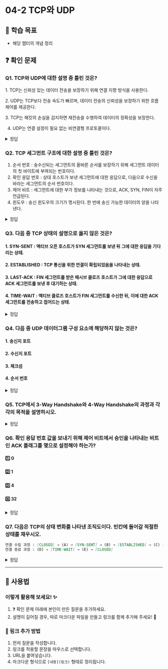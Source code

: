 # 04-2 TCP와 UDP

## 📌 학습 목표
- 해당 챕터의 개념 정리

## ❓ 확인 문제

### Q1. TCP와 UDP에 대한 설명 중 틀린 것은?

1️. TCP는 신뢰성 있는 데이터 전송을 보장하기 위해 연결 지향 방식을 사용한다.

2️. UDP는 TCP보다 전송 속도가 빠르며, 데이터 전송의 신뢰성을 보장하기 위한 흐름 제어를 제공한다.

3️. TCP는 패킷의 손실을 감지하면 재전송을 수행하여 데이터의 정확성을 보장한다.

4. UDP는 연결 설정이 필요 없는 비연결형 프로토콜이다.

<details>
<summary>정답</summary>

- **2. UDP는 TCP보다 전송 속도가 빠르며, 데이터 전송의 신뢰성을 보장하기 위한 흐름 제어를 제공한다. X**   
  - UDP는 빠른 데이터 전송이 가능하지만 흐름 제어나 오류 제어 기능이 없어 신뢰성을 보장하지 않습니다.

**[해설]**

- **1️. TCP는 신뢰성 있는 데이터 전송을 보장하기 위해 연결 지향 방식을 사용한다. O**   
  -  TCP는 연결을 설정한 후 데이터를 주고받는 연결 지향 프로토콜입니다.


- **3. TCP는 패킷의 손실을 감지하면 재전송을 수행하여 데이터의 정확성을 보장한다. O**   
  - TCP는 패킷이 손실될 경우 재전송을 수행하여 데이터의 정확성을 유지합니다.
  

- **4. UDP는 연결 설정이 필요 없는 비연결형 프로토콜이다. O** 
  - UDP는 비연결형 프로토콜로, 데이터 전송 전에 별도의 연결 설정 과정이 필요 없습니다.
  
---

</details> 

### Q2. TCP 세그먼트 구조에 대한 설명 중 틀린 것은?

1. 순서 번호 : 송수신되는 세그먼트의 올바른 순서를 보장하기 위해 세그먼트 데이터의 첫 바이트에 부여되는 번호이다. 
2. 확인 응답 번호 : 상대 호스트가 보낸 세그먼트에 대한 응답으로, 다음으로 수신을 바라는 세그먼트의 순서 번호이다.
3. 제어 비트 : 세그먼트에 대한 부가 정보를 나타내는 것으로, ACK, SYN, FIN이 자주 언급된다.
4. 윈도우 : 송신 윈도우의 크기가 명시된다. 한 번에 송신 가능한 데이터의 양을 나타낸다.

<details>
<summary>정답</summary>

- **4. 윈도우 : 송신 윈도우의 크기가 명시된다. 한 번에 송신 가능한 데이터의 양을 나타낸다.. X**   

**[해설]**

윈도우는, 엄밀히 말하면, 수신 윈도우의 크기이다. 수신 호스트에서 한 번에 수신가능한 데이터의 양을 나타낸 필드이다.
  
---

</details> 

### Q3. 다음 중 TCP 상태의 설명으로 옳지 않은 것은?

#### 1. SYN-SENT : 액티브 오픈 호스트가 SYN 세그먼트를 보낸 뒤 그에 대한 응답을 기다리는 상태.
#### 2. ESTABLISHED : TCP 통신을 위한 연결이 확립되었음을 나타내는 상태.
#### 3. LAST-ACK : FIN 세그먼트를 받은 패시브 클로즈 호스트가 그에 대한 응답으로 ACK 세그먼트를 보낸 후 대기하는 상태.
#### 4. TIME-WAIT : 액티브 클로즈 호스트가 FIN 세그먼트를 수신한 뒤, 이에 대한 ACK 세그먼트를 전송하고 접어드는 상태.

<details>
<summary>정답</summary>

#### 3. LAST-ACK : FIN 세그먼트를 받은 패시브 클로즈 호스트가 그에 대한 응답으로 ACK 세그먼트를 보낸 후 대기하는 상태.
- 해당 설명은 CLOSE-WAIT 상태를 의미합니다. 
- CLOSE-WAIT : 액티브 클로즈 호스트로부터 종료 요청인 FIN 세그먼트를 받은 패시브 클로즈 호스트가 그에 대한 응답으로 ACK 세그먼트를 보낸 후 대기하는 상태.
- LAST-ACK : CLOSE-WAIT 상태에서 FIN 세그먼트를 전송한 뒤 이에 대한 ACK 세그먼트를 기다리는 상태.

---

</details>

### Q4. 다음 중 UDP 데이터그램 구성 요소에 해당하지 않는 것은?

#### 1. 송신지 포트

#### 2. 수신지 포트

#### 3. 체크섬

#### 4. 순서 번호

<details>
<summary>정답</summary>

#### 4. 순서 번호
- 순서 번호는 TCP 세그먼트의 구성 요소입니다.
- 송신지 포트 : 송신지의 포트 번호가 명시되는 필드
- 수신지 포트 : 수신지의 포트 번호가 명시되는 필드
- 체크섬 : 데이터그램 전송 과정에서 오류가 발생했는지 검사하기 위한 필드
- 순서 번호 : 송수신되는 세그먼트의 올바른 순서를 보장하기 위해 세그먼트 데이터의 첫 바이트에 부여되는 번호

---

</details>

### Q5. TCP에서 3-Way Handshake와 4-Way Handshake의 과정과 각각의 목적을 설명하시오.

<details>
<summary>정답</summary>

1. **3-Way Handshake (TCP 연결 설정 과정)**

* 목적: 신뢰성 있는 연결 수립(Connection Establishment)
* 과정:<br>
  1️⃣ SYN (Client → Server): 연결 요청<br>
  2️⃣ SYN-ACK (Server → Client): 연결 요청 수락 및 응답<br>
  3️⃣ ACK (Client → Server): 연결 완료<br>

2. **4-Way Handshake (TCP 연결 해제 과정)**

* 목적: 안전한 연결 종료(Connection Termination)
* 과정:<br>
  1️⃣ FIN (Client → Server): 연결 종료 요청<br>
  2️⃣ ACK (Server → Client): 종료 요청 확인<br>
  3️⃣ FIN (Server → Client): 서버도 연결 종료 요청<br>
  4️⃣ ACK (Client → Server): 연결 해제 완료<br>
---

</details>


### Q6. 확인 응답 번호 값을 보내기 위해 제어 비트에서 승인을 나타내는 비트인 ACK 플래그를 몇으로 설정해야 하는가?

#### 1️⃣ 0
#### 2️⃣ 1
#### 3️⃣ 4
#### 4️⃣ 32

<details>
<summary>정답</summary>

#### 2️⃣ 1: 확인 응답 번호 값을 보내기 위해서는 제어 비트에서 승인을 나타내는 비트인 ACK 플래그 1로 설정
    
- 확인 응답 번호 값을 보내는 과정
    - 호스트가 순서 번호가 8000인 세그먼트를 수신하고, 다음으로 8001번 세그먼트를 받으려고 하면, 해당 호스트는 ACK 플래그를 1로 설정하고 확인 응답 번호로 8001을 명시한 세그먼트를 전송함.
    
---

</details>

### Q7. 다음은 TCP의 상태 변화를 나타낸 조직도이다. 빈칸에 들어갈 적절한 상태를 채우시오.
```markdown
연결 수립 과정 : [CLOSED] → (A) → [SYN-SENT] → (B) → [ESTABLISHED] → (C) → [FIN-WAIT-1]
연결 종료 과정 : (D) → [TIME-WAIT] → (E) → [CLOSED]
```

<details>
<summary>정답</summary>

#### (A) LISTEN
#### (B) SYN-RECEIVED
#### (C) CLOSE-WAIT
#### (D) FIN-WAIT-2
#### (E) CLOSED

**[해설]**
---
#### 📌 1️⃣ TCP 연결 수립 과정(3-Way Handshake)
#### 🔹(A) LISTEN
- **서버가 연결을 수락할 준비가 된 상태.**  
- 클라이언트의 연결 요청(**SYN**)을 기다림.

#### 🔹[SYN-SENT]
- **클라이언트가 서버에게 SYN 패킷을 보낸 후, 응답을 기다리는 상태.**  
- 이제 서버가 SYN을 받으면 응답을 보냄.

#### 🔹(B) SYN-RECEIVED
- **서버가 클라이언트의 SYN을 받고, SYN + ACK를 응답하는 상태.**  
- 클라이언트가 다시 **ACK**를 보내면 연결이 확립됨.

#### 🔹[ESTABLISHED]
- **TCP 연결이 완료되고, 양쪽이 데이터를 주고받을 수 있는 상태.**  
- 데이터 전송이 이루어지는 주요 상태.

---
#### 📌 2️⃣ TCP 연결 수립 과정(3-Way Handshake)
#### 🔹(C) CLOSE-WAIT
- **서버가 클라이언트의 FIN을 받고, 이를 확인(ACK)한 상태.**  
- 하지만 서버는 아직 데이터를 보낼 수도 있어서, 바로 닫지 않고 대기함.

#### 🔹[FIN-WAIT-1]
- **클라이언트가 FIN을 보내고, ACK를 기다리는 상태.**  
- 상대방도 FIN을 보내면 연결이 종료됨.

#### 🔹(D) FIN-WAIT-2
- **클라이언트가 서버로부터 FIN을 기다리는 상태.**  
- 상대방이 FIN을 보내면 응답(ACK)을 보낸 후 종료됨.

#### 🔹[TIME-WAIT]
- **클라이언트가 서버의 FIN을 받고, 마지막 ACK를 보낸 상태.**  
- 일정 시간 동안 대기한 후 종료됨. (재전송 타이머)

#### 🔹(E) CLOSED
- **모든 연결이 완전히 종료된 상태.**  

</details>

---


## 📝 사용법  
### 이렇게 활용해 보세요! ✨  
1. ❓ 확인 문제 아래에 본인이 만든 질문을 추가하세요.  
2. 설명이 길어질 경우, 따로 마크다운 파일을 만들고 링크를 함께 추가해 주세요! 🔗  

### 🔗 링크 추가 방법  
1. 먼저 질문을 작성합니다.  
2. 링크를 적용할 문장을 마우스로 선택합니다.  
3. URL을 붙여넣습니다.  
4. 마크다운 형식으로 `[내용](링크)` 형태로 정리됩니다.  
